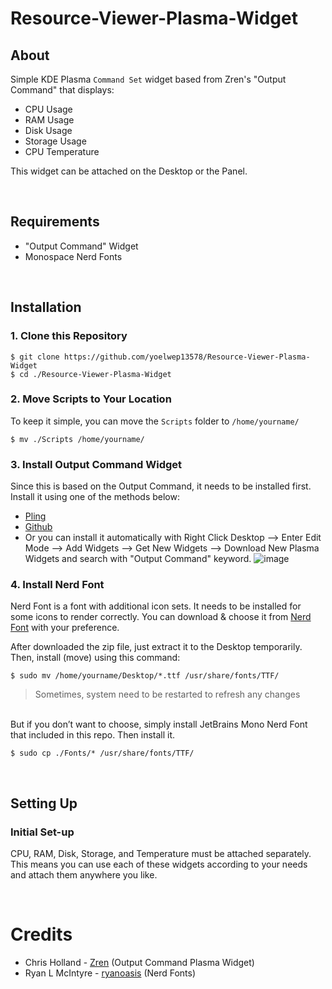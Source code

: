 # Resource-Viewer-Plasma-Widget
## About
Simple KDE Plasma ```Command Set``` widget based from Zren's "Output Command" that displays:
- CPU Usage
- RAM Usage
- Disk Usage
- Storage Usage
- CPU Temperature

This widget can be attached on the Desktop or the Panel.

<br>

## Requirements
- "Output Command" Widget
- Monospace Nerd Fonts

<br>

## Installation
### 1. Clone this Repository
```
$ git clone https://github.com/yoelwep13578/Resource-Viewer-Plasma-Widget
$ cd ./Resource-Viewer-Plasma-Widget
```

### 2. Move Scripts to Your Location
To keep it simple, you can move the ```Scripts``` folder to ```/home/yourname/```
```
$ mv ./Scripts /home/yourname/
```

### 3. Install Output Command Widget
Since this is based on the Output Command, it needs to be installed first. Install it using one of the methods below:
- [Pling](https://www.pling.com/p/2136636/)
- [Github](https://github.com/Zren/plasma-applet-commandoutput)
- Or you can install it automatically with Right Click Desktop --> Enter Edit Mode --> Add Widgets --> Get New Widgets --> Download New Plasma Widgets and search with "Output Command" keyword.
![image](https://github.com/user-attachments/assets/815ae5d9-5844-4214-9ba2-27c0b8ac3d2c)

### 4. Install Nerd Font
Nerd Font is a font with additional icon sets. It needs to be installed for some icons to render correctly. You can download & choose it from [Nerd Font](https://www.nerdfonts.com/font-downloads) with your preference.

After downloaded the zip file, just extract it to the Desktop temporarily.
Then, install (move) using this command:
```
$ sudo mv /home/yourname/Desktop/*.ttf /usr/share/fonts/TTF/
```

> Sometimes, system need to be restarted to refresh any changes

<br>
But if you don’t want to choose, simply install JetBrains Mono Nerd Font that included in this repo. Then install it.

```
$ sudo cp ./Fonts/* /usr/share/fonts/TTF/
```

<br>

## Setting Up
### Initial Set-up
CPU, RAM, Disk, Storage, and Temperature must be attached separately. This means you can use each of these widgets according to your needs and attach them anywhere you like.

<br>

# Credits
- Chris Holland - [Zren](https://github.com/Zren) (Output Command Plasma Widget)
- Ryan L McIntyre - [ryanoasis](https://github.com/ryanoasis) (Nerd Fonts)
